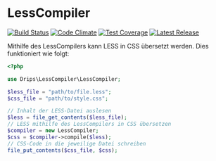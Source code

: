 # LessCompiler

[![Build Status](https://travis-ci.org/Prowect/LessCompiler.svg)](https://travis-ci.org/Prowect/LessCompiler)
[![Code Climate](https://codeclimate.com/github/Prowect/LessCompiler/badges/gpa.svg)](https://codeclimate.com/github/Prowect/LessCompiler)
[![Test Coverage](https://codeclimate.com/github/Prowect/LessCompiler/badges/coverage.svg)](https://codeclimate.com/github/Prowect/LessCompiler/coverage)
[![Latest Release](https://img.shields.io/packagist/v/drips/LessCompiler.svg)](https://packagist.org/packages/drips/lesscompiler)

Mithilfe des LessCompilers kann LESS in CSS übersetzt werden. Dies funktioniert wie folgt:

```php
<?php

use Drips\LessCompiler\LessCompiler;

$less_file = "path/to/file.less";
$css_file = "path/to/style.css";

// Inhalt der LESS-Datei auslesen
$less = file_get_contents($less_file);
// LESS mithilfe des LessCompilers in CSS übersetzen
$compiler = new LessCompiler;
$css = $compiler->compile($less);
// CSS-Code in die jeweilige Datei schreiben
file_put_contents($css_file, $css);
```

